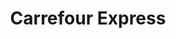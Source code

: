 ---
title: "Carrefour Express"
url: /madrid/carrefour-express-paseo-del-marques-de-zafra/
shop: comodidad
---